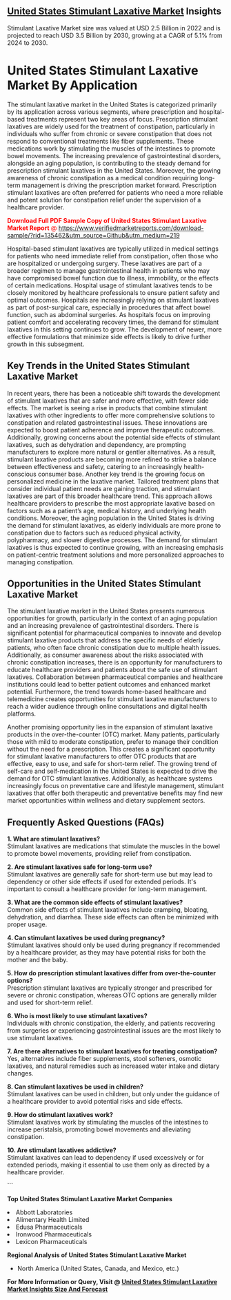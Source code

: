 <h2><a href="https://www.verifiedmarketreports.com/download-sample/?rid=135462&amp;utm_source=Github&amp;utm_medium=219" target="_blank">United States Stimulant Laxative Market</a> Insights</h2><p>Stimulant Laxative Market size was valued at USD 2.5 Billion in 2022 and is projected to reach USD 3.5 Billion by 2030, growing at a CAGR of 5.1% from 2024 to 2030.</p><p> <h1>United States Stimulant Laxative Market By Application</h1> <p>The stimulant laxative market in the United States is categorized primarily by its application across various segments, where prescription and hospital-based treatments represent two key areas of focus. Prescription stimulant laxatives are widely used for the treatment of constipation, particularly in individuals who suffer from chronic or severe constipation that does not respond to conventional treatments like fiber supplements. These medications work by stimulating the muscles of the intestines to promote bowel movements. The increasing prevalence of gastrointestinal disorders, alongside an aging population, is contributing to the steady demand for prescription stimulant laxatives in the United States. Moreover, the growing awareness of chronic constipation as a medical condition requiring long-term management is driving the prescription market forward. Prescription stimulant laxatives are often preferred for patients who need a more reliable and potent solution for constipation relief under the supervision of a healthcare provider. <p><span class=""><span style="color: #ff0000;"><strong>Download Full PDF Sample Copy of United States Stimulant Laxative Market Report</strong> @ </span><a href="https://www.verifiedmarketreports.com/download-sample/?rid=135462&amp;utm_source=Github&amp;utm_medium=219" target="_blank">https://www.verifiedmarketreports.com/download-sample/?rid=135462&amp;utm_source=Github&amp;utm_medium=219</a></span></p></p> <p>Hospital-based stimulant laxatives are typically utilized in medical settings for patients who need immediate relief from constipation, often those who are hospitalized or undergoing surgery. These laxatives are part of a broader regimen to manage gastrointestinal health in patients who may have compromised bowel function due to illness, immobility, or the effects of certain medications. Hospital usage of stimulant laxatives tends to be closely monitored by healthcare professionals to ensure patient safety and optimal outcomes. Hospitals are increasingly relying on stimulant laxatives as part of post-surgical care, especially in procedures that affect bowel function, such as abdominal surgeries. As hospitals focus on improving patient comfort and accelerating recovery times, the demand for stimulant laxatives in this setting continues to grow. The development of newer, more effective formulations that minimize side effects is likely to drive further growth in this subsegment.</p> <h2>Key Trends in the United States Stimulant Laxative Market</h2> <p>In recent years, there has been a noticeable shift towards the development of stimulant laxatives that are safer and more effective, with fewer side effects. The market is seeing a rise in products that combine stimulant laxatives with other ingredients to offer more comprehensive solutions to constipation and related gastrointestinal issues. These innovations are expected to boost patient adherence and improve therapeutic outcomes. Additionally, growing concerns about the potential side effects of stimulant laxatives, such as dehydration and dependency, are prompting manufacturers to explore more natural or gentler alternatives. As a result, stimulant laxative products are becoming more refined to strike a balance between effectiveness and safety, catering to an increasingly health-conscious consumer base. Another key trend is the growing focus on personalized medicine in the laxative market. Tailored treatment plans that consider individual patient needs are gaining traction, and stimulant laxatives are part of this broader healthcare trend. This approach allows healthcare providers to prescribe the most appropriate laxative based on factors such as a patient’s age, medical history, and underlying health conditions. Moreover, the aging population in the United States is driving the demand for stimulant laxatives, as elderly individuals are more prone to constipation due to factors such as reduced physical activity, polypharmacy, and slower digestive processes. The demand for stimulant laxatives is thus expected to continue growing, with an increasing emphasis on patient-centric treatment solutions and more personalized approaches to managing constipation.</p> <h2>Opportunities in the United States Stimulant Laxative Market</h2> <p>The stimulant laxative market in the United States presents numerous opportunities for growth, particularly in the context of an aging population and an increasing prevalence of gastrointestinal disorders. There is significant potential for pharmaceutical companies to innovate and develop stimulant laxative products that address the specific needs of elderly patients, who often face chronic constipation due to multiple health issues. Additionally, as consumer awareness about the risks associated with chronic constipation increases, there is an opportunity for manufacturers to educate healthcare providers and patients about the safe use of stimulant laxatives. Collaboration between pharmaceutical companies and healthcare institutions could lead to better patient outcomes and enhanced market potential. Furthermore, the trend towards home-based healthcare and telemedicine creates opportunities for stimulant laxative manufacturers to reach a wider audience through online consultations and digital health platforms.</p> <p>Another promising opportunity lies in the expansion of stimulant laxative products in the over-the-counter (OTC) market. Many patients, particularly those with mild to moderate constipation, prefer to manage their condition without the need for a prescription. This creates a significant opportunity for stimulant laxative manufacturers to offer OTC products that are effective, easy to use, and safe for short-term relief. The growing trend of self-care and self-medication in the United States is expected to drive the demand for OTC stimulant laxatives. Additionally, as healthcare systems increasingly focus on preventative care and lifestyle management, stimulant laxatives that offer both therapeutic and preventative benefits may find new market opportunities within wellness and dietary supplement sectors.</p> <h2>Frequently Asked Questions (FAQs)</h2> <p><b>1. What are stimulant laxatives?</b><br>Stimulant laxatives are medications that stimulate the muscles in the bowel to promote bowel movements, providing relief from constipation.</p> <p><b>2. Are stimulant laxatives safe for long-term use?</b><br>Stimulant laxatives are generally safe for short-term use but may lead to dependency or other side effects if used for extended periods. It's important to consult a healthcare provider for long-term management.</p> <p><b>3. What are the common side effects of stimulant laxatives?</b><br>Common side effects of stimulant laxatives include cramping, bloating, dehydration, and diarrhea. These side effects can often be minimized with proper usage.</p> <p><b>4. Can stimulant laxatives be used during pregnancy?</b><br>Stimulant laxatives should only be used during pregnancy if recommended by a healthcare provider, as they may have potential risks for both the mother and the baby.</p> <p><b>5. How do prescription stimulant laxatives differ from over-the-counter options?</b><br>Prescription stimulant laxatives are typically stronger and prescribed for severe or chronic constipation, whereas OTC options are generally milder and used for short-term relief.</p> <p><b>6. Who is most likely to use stimulant laxatives?</b><br>Individuals with chronic constipation, the elderly, and patients recovering from surgeries or experiencing gastrointestinal issues are the most likely to use stimulant laxatives.</p> <p><b>7. Are there alternatives to stimulant laxatives for treating constipation?</b><br>Yes, alternatives include fiber supplements, stool softeners, osmotic laxatives, and natural remedies such as increased water intake and dietary changes.</p> <p><b>8. Can stimulant laxatives be used in children?</b><br>Stimulant laxatives can be used in children, but only under the guidance of a healthcare provider to avoid potential risks and side effects.</p> <p><b>9. How do stimulant laxatives work?</b><br>Stimulant laxatives work by stimulating the muscles of the intestines to increase peristalsis, promoting bowel movements and alleviating constipation.</p> <p><b>10. Are stimulant laxatives addictive?</b><br>Stimulant laxatives can lead to dependency if used excessively or for extended periods, making it essential to use them only as directed by a healthcare provider.</p> ```</p><p><strong>Top United States Stimulant Laxative Market Companies</strong></p><div data-test-id=""><p><li>Abbott Laboratories</li><li> Alimentary Health Limited</li><li> Edusa Pharmaceuticals</li><li> Ironwood Pharmaceuticals</li><li> Lexicon Pharmaceuticals</li></p><div><strong>Regional Analysis of&nbsp;United States Stimulant Laxative Market</strong></div><ul><li dir="ltr"><p dir="ltr">North America&nbsp;(United States, Canada, and Mexico, etc.)</p></li></ul><p><strong>For More Information or Query, Visit @&nbsp;</strong><strong><a href="https://www.verifiedmarketreports.com/product/global-stimulant-laxative-market-report-2019-competitive-landscape-trends-and-opportunities/?utm_source=Github&amp;utm_medium=219" target="_blank">United States Stimulant Laxative Market Insights Size And Forecast</a></strong></p></div>
  
